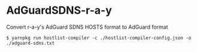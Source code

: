 # AdGuardSDNS-r-a-y
Convert r-a-y's AdGuard SDNS HOSTS format to AdGuard format

    $ yarnpkg run hostlist-compiler -c ./hostlist-compiler-config.json -o ./adguard-sdns.txt


